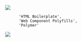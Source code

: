 ![](https://s3-us-west-2.amazonaws.com/s.cdpn.io/73058/burn-007-02-rgB.svg)

          'HTML Boilerplate',
          'Web Component Polyfills',
          'Polymer'

![](https://s3-us-west-2.amazonaws.com/s.cdpn.io/73058/classy_fabric.gif)
